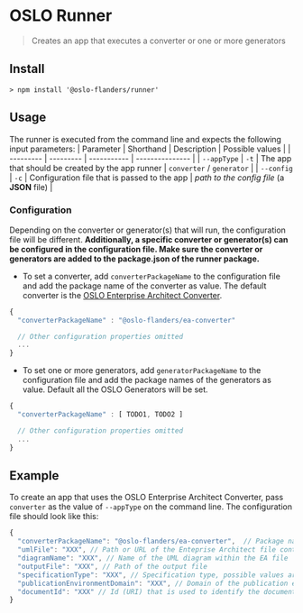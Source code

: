 # OSLO Runner

> Creates an app that executes a converter or one or more generators

## Install
```
> npm install '@oslo-flanders/runner'
```

## Usage

The runner is executed from the command line and expects the following input parameters:
| Parameter | Shorthand | Description | Possible values |
| --------- | --------- | ----------- | --------------- |
| `--appType` | `-t` | The app that should be created by the app runner | `converter` / `generator` |
| `--config` | `-c` | Configuration file that is passed to the app | *path to the config file* (a **JSON** file) |

### Configuration

Depending on the converter or generator(s) that will run, the configuration file will be different. **Additionally, a specific converter or generator(s) can be configured in the configuration file. Make sure the converter or generators are added to the package.json of the runner package.** 

- To set a converter, add `converterPackageName` to the configuration file and add the package name of the converter as value. The default converter is the [OSLO Enterprise Architect Converter](../oslo-converter-uml-ea//README.md).
```javascript
{
  "converterPackageName" : "@oslo-flanders/ea-converter"

  // Other configuration properties omitted
  ...
}
```
- To set one or more generators, add `generatorPackageName` to the configuration file and add the package names of the generators as value. Default all the OSLO Generators will be set.
```javascript
{
  "converterPackageName" : [ TODO1, TODO2 ]

  // Other configuration properties omitted
  ...
}
```

## Example

To create an app that uses the OSLO Enterprise Architect Converter, pass `converter` as the value of `--appType` on the command line. The configuration file should look like this:
```javascript
{
  "converterPackageName": "@oslo-flanders/ea-converter",  // Package name of the converter
  "umlFile": "XXX", // Path or URL of the Enteprise Architect file containing the UML diagram
  "diagramName": "XXX", // Name of the UML diagram within the EA file
  "outputFile": "XXX", // Path of the output file
  "specificationType": "XXX", // Specification type, possible values are 'ApplicationProfile' or 'Vocabulary'
  "publicationEnvironmentDomain": "XXX", // Domain of the publication environment
  "documentId": "XXX" // Id (URI) that is used to identify the document in the output file (root @id in JSON-LD)
}
```




